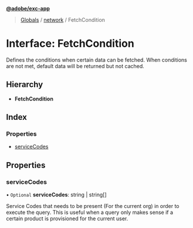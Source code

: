 **[@adobe/exc-app](../README.md)**

> [Globals](../README.md) / [network](../modules/network.md) / FetchCondition

# Interface: FetchCondition

Defines the conditions when certain data can be fetched.
When conditions are not met, default data will be returned but not cached.

## Hierarchy

* **FetchCondition**

## Index

### Properties

* [serviceCodes](network.fetchcondition.md#servicecodes)

## Properties

### serviceCodes

• `Optional` **serviceCodes**: string \| string[]

Service Codes that needs to be present (For the current org) in order to execute the query.
This is useful when a query only makes sense if a certain product is provisioned for the current user.
